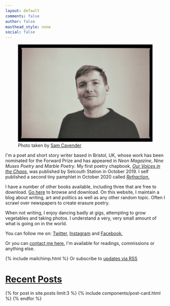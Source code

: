 ```yaml
---
layout: default
comments: false
author: false
masthead_style: none
social: false
---
```

<div class="container">
  <div class="row">
<div class="col-md-7 col-sm-12">
<figure class="figure">
 <img src="/assets/images/site/me.jpg" alt="Photo taken by Sam Cavender @samsnapsalot" class="img-fluid">
<figcaption class="figure-caption">Photo taken by <a href="https://www.instagram.com/samsnapsalot/">Sam Cavender</a></figcaption>
</figure>
</div>
<div class="col-md-4 col-sm-12">
<p class="text-justify">I'm a poet and short story writer based in Bristol, UK, whose work has been nominated for the Forward Prize and has appeared in <em>Neon Magazine</em>, <em>Nine Muses Poetry</em> and <em>Marble Poetry</em>. My first poetry chapbook, <em><a href="/ourvoicesinthechaos/">Our Voices in the Chaos</a></em>, was published by Selcouth Station in October 2019. I self published a second tiny pamphlet in October 2020 called <em><a href="/refractionpamphlet/">Refraction.</a></em></p>
</div>
</div>
<div class="row">
<div class="col-md-8 col-sm-12">
<p>I have a number of other books available, including three that are free to download. <a href="/mybooks/">Go here</a> to browse and download. On this website, I maintain a blog about writing, art and politics as well as any other random topic. Often I scrawl over newspapers to create erasure poetry.</p>

<p>When not writing, I enjoy dancing badly at gigs, attempting to grow vegetables and taking photos. I understand a very, very small amount of what is going on in the world.</p>

<p>You can follow me on: <a href="https://twitter.com/davidralphlewis" rel="me">Twitter</a>, <a href="https://Instagram.com/davidralphlewis" rel="me">Instagram</a> and <a href="https://facebook.com/davidralphlewis" rel="me">Facebook.</a></p>

<p>Or you can <a href="mailto:contact@davidralphlewis.co.uk" rel="me">contact me here.</a> I'm available for readings, commissions or anything else.</p>
</div>
<div class="col-md-3 col-sm-12">
{% include mailchimp.html %}
Or subscribe to <a href="/feed.xml">updates via RSS</a>
</div>
</div>
</div>

<div class="container">
<div class="row">
<div class="col-md-9 col-sm-12">
<h1><a href="/articles">Recent Posts</a></h1>

{% for post in site.posts limit:3 %}
{% include components/post-card.html %}
{% endfor %}

</div>
</div>
</div>
